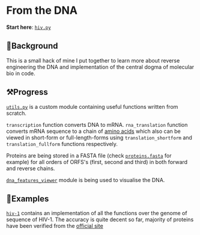 # From the DNA
**Start here**: [`hiv.py`](/hiv-1/hiv)
## ️📜Background
This is a small hack of mine I put together to learn more about reverse engineering the DNA and implementation of the central dogma of molecular bio in code.

## ⚒️Progress
[`utils.py`](utils.py) is a custom module containing useful functions written from scratch.


`transcription`  function converts DNA to mRNA. `rna_translation` function converts mRNA sequence to a chain of [amino acids](https://en.wikipedia.org/wiki/Amino_acid) which also can be viewed in short-form or full-length-forms using `translation_shortform` and `translation_fullform` functions respectively.

Proteins are being stored in a FASTA file (check [`proteins.fasta`](/hiv-1/proteins.fasta) for example) for all orders of ORFS's (first, second and third) in both forward and reverse chains.

[`dna_features_viewer`](https://github.com/Edinburgh-Genome-Foundry/DnaFeaturesViewer) module is being used to visualise the DNA.

## 📌Examples
[`hiv-1`](/hiv-1) contains an implementation of all the functions over the genome of sequence of HIV-1. The accuracy is quite decent so far, majority of proteins have been verified from the [official site](https://www.ncbi.nlm.nih.gov/nuccore/AF033819)
